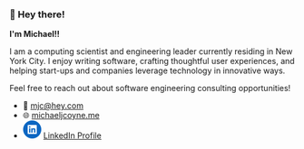 ### 👋 Hey there!

**I'm Michael!!**

I am a computing scientist and engineering leader currently residing in New
York City. I enjoy writing software, crafting thoughtful user
experiences, and helping start-ups and companies leverage technology in
innovative ways.

Feel free to reach out about software engineering consulting opportunities!

- 📧 [mjc@hey.com](mailto:mjc@hey.com)
- 🌐 [michaeljcoyne.me](https://michaeljcoyne.me/?utm_source=github&utm_medium=readme&utm_campaign=link)
- ![](/images/li.svg?raw=true "LinkedIn") [LinkedIn Profile](https://www.linkedin.com/in/michael-j-coyne/)
